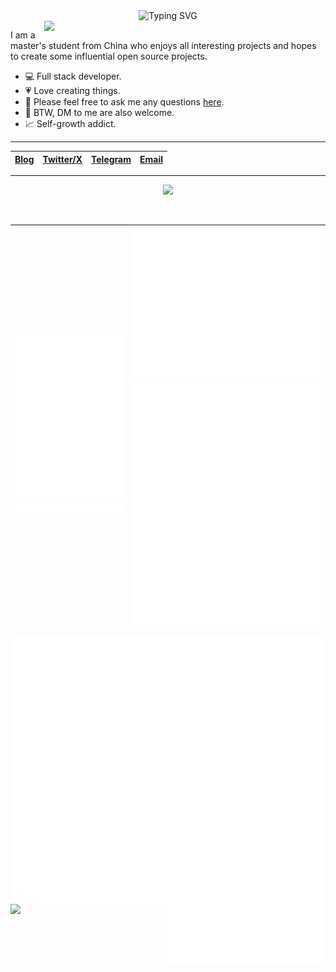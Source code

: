 
<div id="header" align="center">
  <img src="https://readme-typing-svg.herokuapp.com?font=Fira+Code&weight=700&size=25&duration=3000&pause=1500&color=F39415&center=true&vCenter=true&width=435&lines=Hi+there%2C+I'm+RyanJoy+%EF%BC%81%F0%9F%91%8B" alt="Typing SVG" />
</div>

<img align="right" width="450" src="https://github-readme-stats-ten-iota-23.vercel.app/api?username=get1024&show_icons=true&rank_icon=default&theme=transparent&hide_border=true&show=reviews,discussions_started,discussions_answered,prs_merged,prs_merged_percentage&title_color=F39415&icon_color=FF933D&text_color=FFC83D"/>

I am a master's student from China who enjoys all interesting projects and hopes to create some influential open source projects.

- 💻 Full stack developer.
- 💗 Love creating things.
- 💬 Please feel free to ask me any questions [here](https://github.com/get1024/get1024/issues).
- 👋 BTW, DM to me are also welcome.
- 📈 Self-growth addict.

---

| [Blog](https://blog.ryanjoy.top) | [Twitter/X](https://x.com/RyanJoy2002) | [Telegram](https://t.me/RyanJoy2002) | [Email](mailto:ryanjoy2002@gmail.com) |
|:-:|:-:|:-:|:-:|

---

<p align="center">
  <a>
    <img src="https://skillicons.dev/icons?i=ts,html,css,js,vue,py,cpp,cmake,cs,go,java,md,qt,threejs,mysql,nodejs,npm,pnpm,cloudflare,git,notion,obsidian,powershell,vim,vite,vitest" />
  </a>
</p><br/>

| [![activity](/metrics.plugin.activity.svg)](#) [![habits](/metrics.plugin.habits.facts.svg)](#) | [![Metrics2](/metrics.plugin.calendar.full.svg)](#) [![Metrics4](/metrics.plugin.isocalendar.fullyear.svg)](#) [![habits](/metrics.plugin.habits.charts.svg)](#) |
|:-:|:-:|

[<img src="/metrics.plugin.activity.svg" align="left" width="50%"/>](#)
[<img src="/metrics.plugin.habits.charts.svg" align="left" width="50%"/>](#)
[<img src="/metrics.plugin.calendar.full.svg" align="right" width="50%"/>](#)
[<img src="/metrics.plugin.isocalendar.fullyear.svg" align="right" width="50%"/>](#)
[<img src="/metrics.plugin.habits.facts.svg" align="right" width="50%"/>](#)

<img src="http://github-profile-summary-cards.vercel.app/api/cards/profile-details?username=get1024&theme=darcula" width="100%" />
